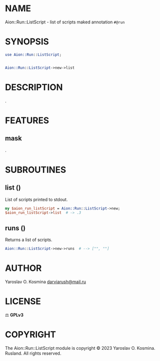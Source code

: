# NAME

Aion::Run::ListScript - list of scripts maked annotation `#@run`

# SYNOPSIS

```perl
use Aion::Run::ListScript;


Aion::Run::ListScript->new->list
```

# DESCRIPTION

.

# FEATURES

## mask

.

# SUBROUTINES

## list ()

List of scripts printed to stdout.

```perl
my $aion_run_listScript = Aion::Run::ListScript->new;
$aion_run_listScript->list  # -> .3
```

## runs ()

Returns a list of scripts.

```perl
Aion::Run::ListScript->new->runs  # --> ["", ""]
```

# AUTHOR

Yaroslav O. Kosmina <darviarush@mail.ru>

# LICENSE

⚖ **GPLv3**

# COPYRIGHT

The Aion::Run::ListScript module is copyright © 2023 Yaroslav O. Kosmina. Rusland. All rights reserved.
